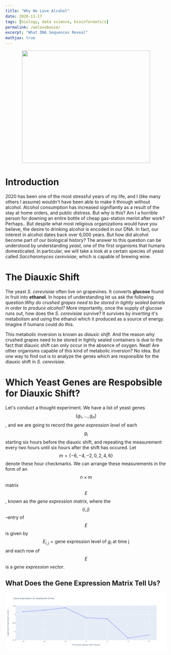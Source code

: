 ```yaml
---
title: "Why We Love Alcohol"
date: 2020-11-17
tags: [biology, data science, bioinformatics]
permalink: /welovebooze/
excerpt: "What DNA Sequences Reveal"
mathjax: true
---
```


<p align="center">
  <img src="https://sayingimages.com/wp-content/uploads/drinking-shut-up-liver-meme.jpg" height="350" width="400" alt>
</p>

# Introduction
2020 has been one of the most stressful years of my life, and I (like many others I assume) wouldn't have been able to make it through without alcohol.
Alcohol consumption has increased signifiantly as a result of the stay at home orders, and public distress. 
But why is this? Am I a horrible person for downing an entire bottle of cheap gas-station merlot after work? 
Perhaps.. But despite what most religious organizations would have you believe, the desire to drinking alcohol is encoded in our DNA.
In fact, our interest in alcohol dates back over 6,000 years. But how did alcohol become part of our biological history? 
The answer to this question can be understood by understanding *yeast*, one of the first organisms that humans domesticated. 
In particular, we will take a look at a certain species of yeast called *Saccharomyces cerevisiae*, which is capable of brewing wine.

# The Diauxic Shift
The yeast *S. cerevisiae* often live on grapevines. 
It converts **glucose** found in fruit into **ethanol**.
In hopes of understanding let us ask the following question:*Why do crushed grapes need to be stored in tightly sealed barrels in order to produce alcohol?*
More importantly, once the supply of glucose runs out, how does the *S. cerevisiae* survive? 
It survives by *inverting* it's metabolism and using the ethanol which it produced as a source of energy. 
Imagine if humans could do this. <br>

This metabolic inversion is known as *diauxic shift*. 
And the reason why crushed grapes need to be stored in tightly sealed containers is due to the fact that diauxic shift can only occur in the absence of oxygen.
Neat! Are other organisms capable of this kind of metabolic inversion? No idea. 
But one way to find out is to analyze the genes which are responsible for the diauxic shift in *S. cerevisiae*.

# Which Yeast Genes are Respobsible for Diauxic Shift?
Let's conduct a thought experiment. 
We have a list of yeast genes $$\{g_1,\dots,g_n\}$$, and we are going to record the *gene expression level* of each $$g_i$$ starting six hours before the diauxic shift, and repeating the measurement every two hours until six hours after the shift has occured. 
Let $$m=\{-6,-4,-2,0,2,4,6\}$$ denote these hour checkmarks. 
We can arrange these measurements in the form of an $$n\times m$$ matrix $$E$$, known as the *gene expression matrix*, where the $$(i,j)$$-entry of $$E$$ is given by 
$$
\begin{equation*}
E_{i,j}=\text{gene expression level of }g_i \text{ at time j}
\end{equation*}
$$
and each row of $$E$$ is a *gene expression vector*. 

## What Does the Gene Expression Matrix Tell Us?
<p align="center">
  <img src ="https://github.com/jacobbriones1/jacobbriones1.github.io/blob/master/images/singleGeneExpression.png" alt>
</p>
